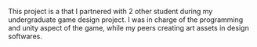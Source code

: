 This project is a that I partnered with 2 other student during my undergraduate game design project. I was in charge of the programming and unity aspect of the game, while my peers creating art assets in design softwares.
